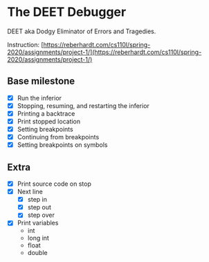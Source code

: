 # The DEET Debugger

DEET aka Dodgy Eliminator of Errors and Tragedies.

Instruction: [https://reberhardt.com/cs110l/spring-2020/assignments/project-1/](https://reberhardt.com/cs110l/spring-2020/assignments/project-1/)

## Base milestone

- [x] Run the inferior
- [x] Stopping, resuming, and restarting the inferior
- [x] Printing a backtrace
- [x] Print stopped location
- [x] Setting breakpoints
- [x] Continuing from breakpoints
- [x] Setting breakpoints on symbols

## Extra

- [x] Print source code on stop
- [x] Next line
  - [x] step in
  - [x] step out
  - [x] step over
- [x] Print variables
  - int
  - long int
  - float
  - double
